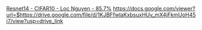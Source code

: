 [Resnet14 - CIFAR10 - Loc Nguyen - 85.7%](Resnet14_Cifar.pdf)
https://docs.google.com/viewer?url=$https://drive.google.com/file/d/1KJBFfwlaKxbsuxHUv_mX4jFkmUoH45i7/view?usp=drive_link

